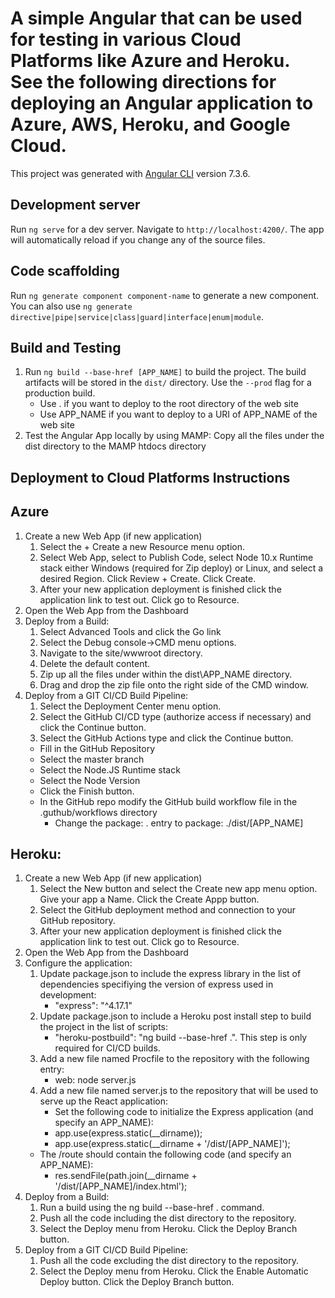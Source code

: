 # A simple Angular that can be used for testing in various Cloud Platforms like Azure and Heroku. See the following directions for deploying an Angular application to Azure, AWS, Heroku, and Google Cloud.
This project was generated with [Angular CLI](https://github.com/angular/angular-cli) version 7.3.6.

## Development server
Run `ng serve` for a dev server. Navigate to `http://localhost:4200/`. The app will automatically reload if you change any of the source files.

## Code scaffolding
Run `ng generate component component-name` to generate a new component. You can also use `ng generate directive|pipe|service|class|guard|interface|enum|module`.

## Build and Testing
1. Run `ng build --base-href [APP_NAME]` to build the project. The build artifacts will be stored in the `dist/` directory. Use the `--prod` flag for a production build.
    * Use . if you want to deploy to the root directory of the web site
    * Use APP_NAME if you want to deploy to a URI of APP_NAME of the web site
2. Test the Angular App locally by using MAMP: Copy all the files under the dist directory to the MAMP htdocs directory

## Deployment to Cloud Platforms Instructions
## Azure
1. Create a new Web App (if new application)
    1. Select the + Create a new Resource menu option.
    2. Select Web App, select to Publish Code, select Node 10.x Runtime stack either Windows (required for Zip deploy) or Linux, and select a desired Region. Click Review + Create. Click Create.
    3. After your new application deployment is finished click the application link to test out. Click go to Resource.
2. Open the Web App from the Dashboard
3. Deploy from a Build:
    1. Select Advanced Tools and click the Go link
    2. Select the Debug console->CMD menu options.
    3. Navigate to the site/wwwroot directory.
    4. Delete the default content.
    5. Zip up all the files under within the dist\APP_NAME directory. 
    6. Drag and drop the zip file onto the right side of the CMD window.		 
4. Deploy from a GIT CI/CD Build Pipeline:
    1. Select the Deployment Center menu option.
    2. Select the GitHub CI/CD type (authorize access if necessary) and click the Continue button.
    3. Select the GitHub Actions type and click the Continue button.
      * Fill in the GitHub Repository
      * Select the master branch
      * Select the Node.JS Runtime stack
      * Select the Node Version
      * Click the Finish button.
      * In the GitHub repo modify the GitHub build workflow file in the .guthub/workflows directory
        * Change the package: . entry to package: ./dist/[APP_NAME]

## Heroku:
1. Create a new Web App (if new application)
    1. Select the New button and select the Create new app menu option. Give your app a Name. Click the Create Appp button.
    2. Select the GitHub deployment method and connection to your GitHub repository.
    3. After your new application deployment is finished click the application link to test out. Click go to Resource.
2. Open the Web App from the Dashboard
3. Configure the application:
    1. Update package.json to include the express library in the list of dependencies specifiying the version of express used in development:
        * "express": "^4.17.1"
    2. Update package.json to include a Heroku post install step to build the project in the list of scripts: 
		  * "heroku-postbuild": "ng build --base-href .". This step is only required for CI/CD builds.
	  3. Add a new file named Procfile to the repository with the following entry:
		  * web: node server.js
    4. Add a new file named server.js to the repository that will be used to serve up the React application:
		  * Set the following code to initialize the Express application (and specify an APP_NAME):
          * app.use(express.static(__dirname));
          * app.use(express.static(__dirname + '/dist/[APP_NAME]');
      * The /route should contain the following code (and specify an APP_NAME):
          * res.sendFile(path.join(__dirname + '/dist/[APP_NAME]/index.html');  
4. Deploy from a Build:
    1. Run a build using the ng build --base-href . command.
    2. Push all the code including the dist directory to the repository.
    3. Select the Deploy menu from Heroku. Click the Deploy Branch button.
5. Deploy from a GIT CI/CD Build Pipeline:
    1. Push all the code excluding the dist directory to the repository.
    2. Select the Deploy menu from Heroku. Click the Enable Automatic Deploy button. Click the Deploy Branch button.
	
